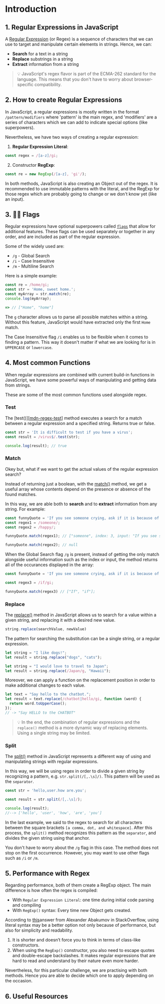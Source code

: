 # Introduction

## 1. Regular Expressions in JavaScript

A [Regular Expression][mdn-regular-expressions] (or Regex) is a sequence of characters that we can use to target and manipulate certain elements in strings. Hence, we can: 

- **Search** for a text in a string
- **Replace** substrings in a string
- **Extract** information from a string

> 💡 JavaScript's regex flavor is part of the ECMA-262 standard for the language. This means that you don't have to worry about browser-specific compatibility. 

## 2. How to create Regular Expressions

In JavaScript, a regular expressions is mostly written in the format ``/pattern/modifiers`` where 'pattern' is the main regex, and 'modifiers' are a series of characters which we can add to indicate special options (like superpowers).

Nevertheless, we have two ways of creating a regular expression:

1. **Regular Expression Literal**: 

```javascript
const regex = /[a-z]/gi;
```

2. Constructor **RegExp**: 

```javascript
const re = new RegExp(/[a-z], 'gi'/);
``` 

In both methods, JavaScript is also creating an Object out of the regex. It is recommended to use immutable patterns with the literal, and the RegExp for those regex which are probably going to change or we don't know yet (like an input). 

## 3. 🏴‍☠️ Flags 

Regular expressions have optional superpowers called [``flags``][mdn-flags] that allow for additional features. These flags can be used separately or together in any order, and are included as part of the regular expression.

Some of the widely used are:

- ``/g`` - Global Search
- ``/i`` - Case Insensitive
- ``/m`` - Multiline Search 

Here is a simple example:

```javascript
const re = /home/gi;
const str = 'Home, sweet home.';
const myArray = str.match(re);
console.log(myArray);

=> // ["Home", "home"]
``` 

The ``g`` character allows us to parse all possible matches within a string. Without this feature, JavaScript would have extracted only the first ``Home`` match. 

The Case Insensitive flag ``/i`` enables us to be flexible when it comes to finding a pattern. This way it doesn't matter if what we are looking for is in ``UPPERCASE`` or ``lowercase``.

## 4. Most common Functions

When regular expressions are combined with current build-in functions in JavaScript, we have some powerful ways of manipulating and getting data from strings. 

These are some of the most common functions used alongside regex. 

### Test 

The [test()][[mdn-regex-test]] method executes a search for a match between a regular expression and a specified string. Returns true or false.

```javascript
const str = 'It is difficult to test if you have a virus';
const result = /virus$/.test(str);

console.log(result); // true
```

### Match 

Okey but, what if we want to get the actual values of the regular expression search?

Instead of returning just a boolean, with the [match()][mdn-regex-match] method, we get a useful array whose contents depend on the presence or absence of the found matches.

In this way, we are able both to **search** and to **extract** information from any string. For example:

``` javascript
const funnyQuote = 'If you see someone crying, ask if it is because of their haircut.';
const regex1 = /someone/;
const regex2 = /happy/;

funnyQuote.match(regex1); // ["someone", index: 3, input: "If you see someone crying, ask if it is because of their haircut.", groups: undefined]

funnyQuote.match(regex2); // null
```

When the Global Search flag ``/g`` is present, instead of getting the only match alongside useful information such as the index or input, the method returns all of the occurances displayed in the array: 

``` javascript
const funnyQuote = 'If you see someone crying, ask if it is because of their haircut.';

const regex3 = /if/gi;

funnyQuote.match(regex3) // ["If", "if"];
```

### Replace

The [replace()][mdn-regex-replace] method in JavaScript allows us to search for a value within a given string, and replacing it with a desired new value. 

```javascript
string.replace(searchValue, newValue)
``` 

The pattern for searching the substitution can be a single string, or a regular expression. 

```javascript
let string = "I like dogs!";
let result = string.replace("dogs", "cats");

let string = "I would love to travel to Japan";
let result = string.replace(/Japan/g, "Hawaii");
```

Moreover, we can apply a function on the replacement position in order to make additional changes to each value. 

```javascript
let text = "Say hello to the chatbot.";
let result = text.replace(/chatbot|hello/gi, function (word) {
  return word.toUpperCase();
});
// -> "Say HELLO to the CHATBOT"
``` 

> 💡 In the end, the combination of regular expressions and the ``replace()`` method is a more dynamic way of replacing elements. Using a single string may be limited. 

### Split

The [split()][mdn-regex-split] method in JavaScript represents a different way of using and manipulating strings with regular expressions. 

In this way, we will be using regex in order to divide a given string by recognizing a pattern, e.g. `str.split(/[,.\s]/)`. This pattern will be used as the ``separator``. 

```javascript
const str = 'hello,user.how are.you';

const result = str.split(/[,.\s]/);

console.log(result);
//--> ['hello', 'user', 'how', 'are', 'you']
``` 

In the last example, we said to the regex to search for all characters between the square brackets ``[a comma, dot, and whitespace]``. After this process, the ``split()`` method recognizes this pattern as the ``separator``, and divides the given string using that anchor. 

You don't have to worry about the ``/g`` flag in this case. The method does not stop on the first occurrence. However, you may want to use other flags such as ``/i`` or ``/m``.


## 5. Performance with Regex

Regarding performance, both of them create a RegExp object. The main difference is how often the regex is compiled: 

- With ``Regular Expression Literal``: one time during initial code parsing and compiling
- With ``RegExp()`` syntax: Every time new Object gets created. 

According to [this](https://stackoverflow.com/a/32523333)answer from Alexander Abakumov in StackOverflow, using literal syntax may be a better option not only because of performance, but also for simplicity and readability. 

1. It is shorter and doesn’t force you to think in terms of class-like constructors.
2. When using the ``RegExp()`` constructor, you also need to escape quotes and double-escape backslashes. It makes regular expressions that are hard to read and understand by their nature even more harder.

Nevertheless, for this particular challenge, we are practising with both methods. Hence you are able to decide which one to apply depending on the occasion. 

## 6. Useful Resources

[using-regular-expressions-in-javascript]: https://www.regular-expressions.info/javascript.html
[mdn-regex-cheatsheet]: https://developer.mozilla.org/en-US/docs/Web/JavaScript/Guide/Regular_Expressions/Cheatsheet
[mdn-regular-expressions]: https://developer.mozilla.org/en-US/docs/Web/JavaScript/Guide/Regular_Expressions
[mdn-common-functions]: https://developer.mozilla.org/en-US/docs/Web/JavaScript/Guide/Regular_Expressions#using_regular_expressions_in_javascript
[mdn-flags]: https://developer.mozilla.org/en-US/docs/Web/JavaScript/Guide/Regular_Expressions#advanced_searching_with_flags
[mdn-regex-test]: https://developer.mozilla.org/en-US/docs/Web/JavaScript/Reference/Global_Objects/RegExp/test
[mdn-regex-match]: https://developer.mozilla.org/en-US/docs/Web/JavaScript/Reference/Global_Objects/String/match
[mdn-regex-replace]: https://developer.mozilla.org/en-US/docs/Web/JavaScript/Reference/Global_Objects/String/replace
[mdn-regex-split]: https://developer.mozilla.org/en-US/docs/Web/JavaScript/Reference/Global_Objects/String/split
[demystifying-regular-expressions-with-javascript]: https://livecodestream.dev/post/demystifying-regular-expressions-with-javascript/
[how-to-use-the-js-replace-method-on-a-string]: https://www.freecodecamp.org/news/javascript-regex-match-example-how-to-use-the-js-replace-method-on-a-string/